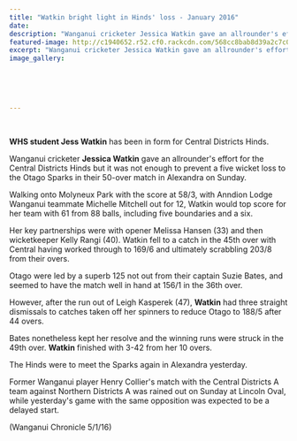 ```yaml
---
title: "Watkin bright light in Hinds' loss - January 2016"
date: 
description: "Wanganui cricketer Jessica Watkin gave an allrounder's effort for the Central Districts Hinds but it was not enough to prevent a five wicket loss to the Otago Sparks in their 50-over match in..."
featured-image: http://c1940652.r52.cf0.rackcdn.com/568cc8bab8d39a2c7c00101d/Cricket-J-Watkins-5.1.16.jpg
excerpt: "Wanganui cricketer Jessica Watkin gave an allrounder's effort for the Central Districts Hinds but it was not enough to prevent a five wicket loss to the Otago Sparks in their 50-over match in Alexandra on Sunday."
image_gallery:
    
    
    
    
    
---
```


<p><span><strong><br /></strong></span></p>
<p><span><strong>WHS student Jess Watkin</strong> has been in form for Central Districts Hinds.</span></p>
<p>Wanganui cricketer <strong>Jessica Watkin</strong> gave an allrounder's effort for the Central Districts Hinds but it was not enough to prevent a five wicket loss to the Otago Sparks in their 50-over match in Alexandra on Sunday.</p>
<p>Walking onto Molyneux Park with the score at 58/3, with Anndion Lodge Wanganui teammate Michelle Mitchell out for 12, Watkin would top score for her team with 61 from 88 balls, including five boundaries and a six.</p>
<p>Her key partnerships were with opener Melissa Hansen (33) and then wicketkeeper Kelly Rangi (40). Watkin fell to a catch in the 45th over with Central having worked through to 169/6 and ultimately scrabbling 203/8 from their overs.</p>
<p>Otago were led by a superb 125 not out from their captain Suzie Bates, and seemed to have the match well in hand at 156/1 in the 36th over.</p>
<p>However, after the run out of Leigh Kasperek (47), <strong>Watkin</strong> had three straight dismissals to catches taken off her spinners to reduce Otago to 188/5 after 44 overs.</p>
<p>Bates nonetheless kept her resolve and the winning runs were struck in the 49th over. <strong>Watkin</strong> finished with 3-42 from her 10 overs.</p>
<p>The Hinds were to meet the Sparks again in Alexandra yesterday.</p>
<p>Former Wanganui player Henry Collier's match with the Central Districts A team against Northern Districts A was rained out on Sunday at Lincoln Oval, while yesterday's game with the same opposition was expected to be a delayed start.</p>
<p><span>(Wanganui Chronicle 5/1/16)</span></p>


